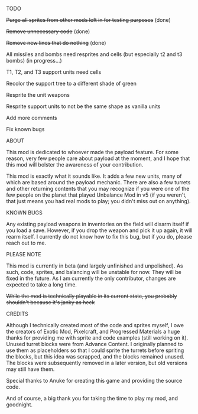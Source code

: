 TODO

~~Purge all sprites from other mods left in for testing purposes~~ (done)

~~Remove unnecessary code~~ (done)

~~Remove new lines that do nothing~~ (done)

All missiles and bombs need resprites and cells (but especially t2 and t3 bombs) (in progress...)

T1, T2, and T3 support units need cells

Recolor the support tree to a different shade of green

Resprite the unit weapons

Resprite support units to not be the same shape as vanilla units

Add more comments

Fix known bugs

ABOUT

This mod is dedicated to whoever made the payload feature. For some reason, very few people care about payload at the moment, and I hope that this mod will bolster the awareness of your contribution.

This mod is exactly what it sounds like. It adds a few new units, many of which are based around the payload mechanic. There are also a few turrets and other returning contents that you may recognize if you were one of the few people on the planet that played Unbalance Mod in v5 (if you weren't, that just means you had real mods to play; you didn't miss out on anything).

KNOWN BUGS

Any existing payload weapons in inventories on the field will disarm itself if you load a save. However, if you drop the weapon and pick it up again, it will rearm itself. I currently do not know how to fix this bug, but if you do, please reach out to me.

PLEASE NOTE

This mod is currently in beta (and largely unfinished and unpolished). As such, code, sprites, and balancing will be unstable for now. They will be fixed in the future. As I am currently the only contributor, changes are expected to take a long time.

~~While the mod is technically playable in its current state, you probably shouldn't because it's janky as heck~~

CREDITS

Although I technically created most of the code and sprites myself, I owe the creators of Exotic Mod, Pixelcraft, and Progressed Materials a huge thanks for providing me with sprite and code examples (still working on it).
Unused turret blocks were from Advance Content. I originally planned to use them as placeholders so that I could sprite the turrets before spriting the blocks, but this idea was scrapped, and the blocks remained unused. The blocks were subsequently removed in a later version, but old versions may still have them.

Special thanks to Anuke for creating this game and providing the source code.

And of course, a big thank you for taking the time to play my mod, and goodnight.
